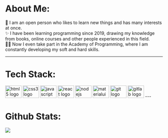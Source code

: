 # About Me:
🌌 I am an open person who likes to learn new things and has many interests at once.<br>✨ I have been learning programming since 2019, drawing my knowledge from books, online courses and other people experienced in this field. <br>🧙‍♂️ Now I even take part in the Academy of Programming, where I am constantly developing my soft and hard skills.

---
# Tech Stack:

  <img src="https://cdn.jsdelivr.net/gh/devicons/devicon/icons/html5/html5-original.svg" height="40" width="52" alt="html5 logo"  float="left"/>
  <img src="https://cdn.jsdelivr.net/gh/devicons/devicon/icons/css3/css3-original.svg" height="40" width="52" alt="css3 logo"  float="left"/>
  <img src="https://cdn.jsdelivr.net/gh/devicons/devicon/icons/javascript/javascript-original.svg" height="40" width="52" alt="javascript logo"  float="left"/>
  <img src="https://cdn.jsdelivr.net/gh/devicons/devicon/icons/react/react-original.svg" height="40" width="52" alt="react logo"  float="left"/>
  <img src="https://cdn.jsdelivr.net/gh/devicons/devicon/icons/nodejs/nodejs-original.svg" height="40" width="52" alt="nodejs logo"  float="left"/>
  <img src="https://cdn.jsdelivr.net/gh/devicons/devicon/icons/materialui/materialui-original.svg" height="40" width="52" alt="materialui logo" float="left" />
  <img src="https://cdn.jsdelivr.net/gh/devicons/devicon/icons/git/git-original.svg" height="40" width="52" alt="git logo" float="left" />
  <img src="https://cdn.jsdelivr.net/gh/devicons/devicon/icons/gitlab/gitlab-original.svg" height="40" width="52" alt="gitlab logo"  float="left"/>
---

# Github Stats:
![](https://github-readme-stats.vercel.app/api/top-langs/?username=H0N3YY&theme=dark&hide_border=false&include_all_commits=false&count_private=false&layout=compact)



<!-- Proudly created with GPRM ( https://gprm.itsvg.in ) -->
